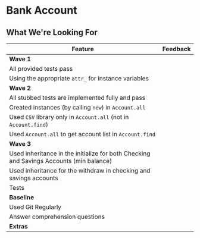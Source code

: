 # Bank Account
## What We're Looking For

|  Feature 	|   Feedback|
|---	|---	|
|  **Wave 1** |   |
|   All provided tests pass | |
|   Using the appropriate `attr_` for instance variables |    | 
|  **Wave 2** |   |
|   All stubbed tests are implemented fully and pass | |
|   Created instances (by calling `new`) in `Account.all` |  |
|   Used `CSV` library only in `Account.all` (not in `Account.find`) |   | 
|   Used `Account.all` to get account list in `Account.find`	|   	|
|  **Wave 3** |   |
|   Used inheritance in the initialize for both Checking and Savings Accounts (min balance)	|   	|
|   Used inheritance for the withdraw in checking and savings accounts |  |
|   Tests |   |
|  **Baseline** |   |
|   Used Git Regularly	|   	|
|   Answer comprehension questions	|   	|
|   **Extras**	|   	|
